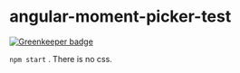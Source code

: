# angular-moment-picker-test

[![Greenkeeper badge](https://badges.greenkeeper.io/HollyPony/angular-moment-picker-test.svg)](https://greenkeeper.io/)

`npm start` . There is no css.

